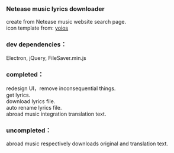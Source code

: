 ### Netease music lyrics downloader
create from Netease music website search page.  
icon template from: [yoios](https://github.com/mmarfil/yoios)  

### dev dependencies：
Electron, jQuery, FileSaver.min.js  

### completed：
redesign UI，remove inconsequential things.  
get lyrics.  
download lyrics file.  
auto rename lyrics file.  
abroad music integration translation text.  

### uncompleted：
abroad music respectively downloads original and translation text.  
